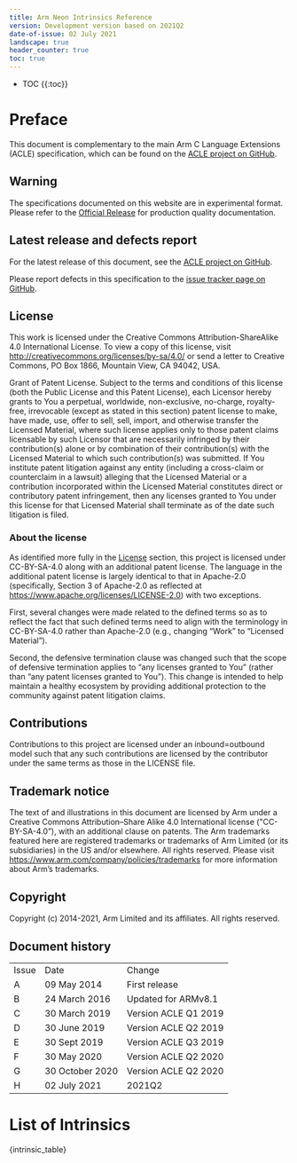 ```yaml
---
title: Arm Neon Intrinsics Reference
version: Development version based on 2021Q2
date-of-issue: 02 July 2021
landscape: true
header_counter: true
toc: true
---
```


<!---Do not remove!

This token is necessary to generate the Table of Contents via Jekyll. --->
* TOC
{{:toc}}
# Preface

This document is complementary to the main Arm C Language Extensions
(ACLE) specification, which can be found on the [ACLE project on
GitHub](https://github.com/ARM-software/acle).

## Warning

The specifications documented on this website are in experimental
format. Please refer to the [Official
Release](https://github.com/ARM-software/acle/releases/latest) for
production quality documentation.

## Latest release and defects report

For the latest release of this document, see the [ACLE project on
GitHub](https://github.com/ARM-software/acle).

Please report defects in this specification to the [issue tracker page
on GitHub](https://github.com/ARM-software/acle/issues).

## License

This work is licensed under the Creative Commons Attribution-ShareAlike
4.0 International License. To view a copy of this license, visit
<http://creativecommons.org/licenses/by-sa/4.0/> or send a letter to
Creative Commons, PO Box 1866, Mountain View, CA 94042, USA.

Grant of Patent License. Subject to the terms and conditions of this
license (both the Public License and this Patent License), each Licensor
hereby grants to You a perpetual, worldwide, non-exclusive, no-charge,
royalty-free, irrevocable (except as stated in this section) patent
license to make, have made, use, offer to sell, sell, import, and
otherwise transfer the Licensed Material, where such license applies
only to those patent claims licensable by such Licensor that are
necessarily infringed by their contribution(s) alone or by combination
of their contribution(s) with the Licensed Material to which such
contribution(s) was submitted. If You institute patent litigation
against any entity (including a cross-claim or counterclaim in a
lawsuit) alleging that the Licensed Material or a contribution
incorporated within the Licensed Material constitutes direct or
contributory patent infringement, then any licenses granted to You under
this license for that Licensed Material shall terminate as of the date
such litigation is filed.

### About the license

As identified more fully in the [License](#license) section, this
project is licensed under CC-BY-SA-4.0 along with an additional patent
license. The language in the additional patent license is largely
identical to that in Apache-2.0 (specifically, Section 3 of Apache-2.0
as reflected at <https://www.apache.org/licenses/LICENSE-2.0>) with two
exceptions.

First, several changes were made related to the defined terms so as to
reflect the fact that such defined terms need to align with the
terminology in CC-BY-SA-4.0 rather than Apache-2.0 (e.g., changing
“Work” to “Licensed Material”).

Second, the defensive termination clause was changed such that the scope
of defensive termination applies to “any licenses granted to You”
(rather than “any patent licenses granted to You”). This change is
intended to help maintain a healthy ecosystem by providing additional
protection to the community against patent litigation claims.

## Contributions

Contributions to this project are licensed under an inbound=outbound
model such that any such contributions are licensed by the contributor
under the same terms as those in the LICENSE file.

## Trademark notice

The text of and illustrations in this document are licensed by Arm under
a Creative Commons Attribution–Share Alike 4.0 International license
("CC-BY-SA-4.0”), with an additional clause on patents. The Arm
trademarks featured here are registered trademarks or trademarks of Arm
Limited (or its subsidiaries) in the US and/or elsewhere. All rights
reserved. Please visit <https://www.arm.com/company/policies/trademarks>
for more information about Arm’s trademarks.

## Copyright

Copyright (c) 2014-2021, Arm Limited and its affiliates. All rights
reserved.

## Document history

|       |                 |                      |
| ----- | --------------- | -------------------- |
| Issue | Date            | Change               |
| A     | 09 May 2014     | First release        |
| B     | 24 March 2016   | Updated for ARMv8.1  |
| C     | 30 March 2019   | Version ACLE Q1 2019 |
| D     | 30 June 2019    | Version ACLE Q2 2019 |
| E     | 30 Sept 2019    | Version ACLE Q3 2019 |
| F     | 30 May 2020     | Version ACLE Q2 2020 |
| G     | 30 October 2020 | Version ACLE Q2 2020 |
| H     | 02 July 2021    | 2021Q2               |

# List of Intrinsics

{intrinsic_table}
